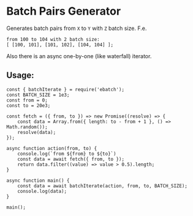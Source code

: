 # Batch Pairs Generator
Generates batch pairs from `X` to `Y` with `Z` batch size. F.e.
```
from 100 to 104 with 2 batch size:
[ [100, 101], [101, 102], [104, 104] ];
```
Also there is an async one-by-one (like waterfall) iterator.
## Usage:
```
const { batchIterate } = require('ebatch');
const BATCH_SIZE = 1e3;
const from = 0;
const to = 20e3;

const fetch = ({ from, to }) => new Promise((resolve) => {
    const data = Array.from({ length: to - from + 1 }, () => Math.random());
    resolve(data);
});

async function action(from, to) {
    console.log(`from ${from} to ${to}`)
    const data = await fetch({ from, to });
    return data.filter((value) => value > 0.5).length;
}

async function main() {
    const data = await batchIterate(action, from, to, BATCH_SIZE);
    console.log(data);
}

main();
```

